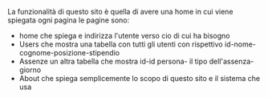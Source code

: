 La funzionalità di questo sito è quella di avere una home in cui viene spiegata ogni pagina
le pagine sono: 
- home che spiega e indirizza l'utente verso cio di cui ha bisogno
- Users che mostra una tabella con tutti gli utenti con rispettivo id-nome-cognome-posizione-stipendio
- Assenze un altra tabella che mostra id-id persona- il tipo dell'assenza- giorno
- About che spiega semplicemente lo scopo di questo sito e il sistema che usa 